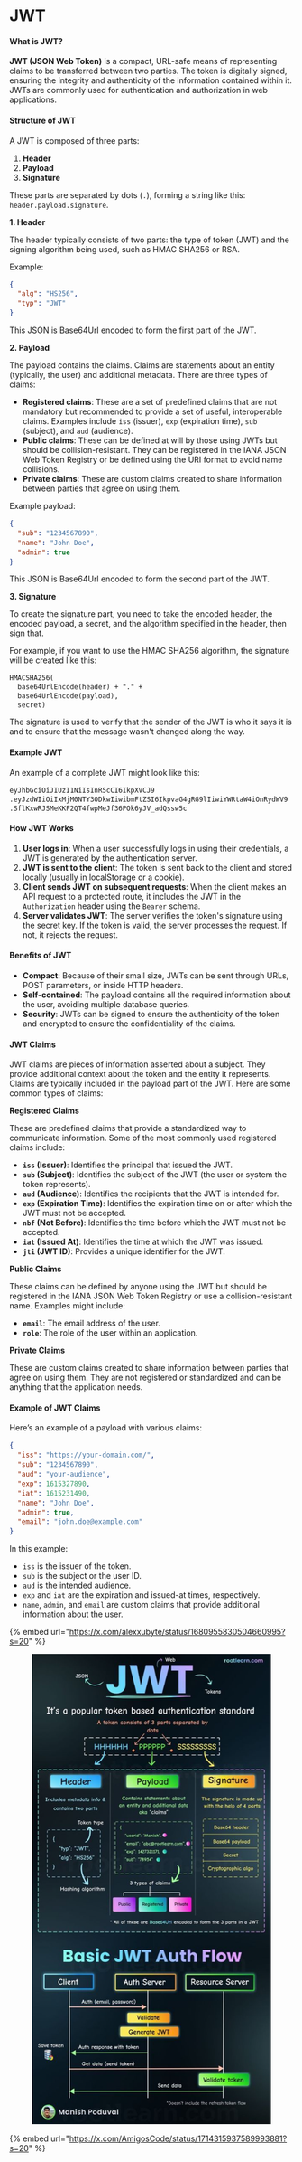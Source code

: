 # JWT

#### What is JWT?

**JWT (JSON Web Token)** is a compact, URL-safe means of representing claims to be transferred between two parties. The token is digitally signed, ensuring the integrity and authenticity of the information contained within it. JWTs are commonly used for authentication and authorization in web applications.

#### Structure of JWT

A JWT is composed of three parts:

1. **Header**
2. **Payload**
3. **Signature**

These parts are separated by dots (`.`), forming a string like this: `header.payload.signature`.

**1. Header**

The header typically consists of two parts: the type of token (JWT) and the signing algorithm being used, such as HMAC SHA256 or RSA.

Example:

```json
{
  "alg": "HS256",
  "typ": "JWT"
}
```

This JSON is Base64Url encoded to form the first part of the JWT.

**2. Payload**

The payload contains the claims. Claims are statements about an entity (typically, the user) and additional metadata. There are three types of claims:

* **Registered claims**: These are a set of predefined claims that are not mandatory but recommended to provide a set of useful, interoperable claims. Examples include `iss` (issuer), `exp` (expiration time), `sub` (subject), and `aud` (audience).
* **Public claims**: These can be defined at will by those using JWTs but should be collision-resistant. They can be registered in the IANA JSON Web Token Registry or be defined using the URI format to avoid name collisions.
* **Private claims**: These are custom claims created to share information between parties that agree on using them.

Example payload:

```json
{
  "sub": "1234567890",
  "name": "John Doe",
  "admin": true
}
```

This JSON is Base64Url encoded to form the second part of the JWT.

**3. Signature**

To create the signature part, you need to take the encoded header, the encoded payload, a secret, and the algorithm specified in the header, then sign that.

For example, if you want to use the HMAC SHA256 algorithm, the signature will be created like this:

```
HMACSHA256(
  base64UrlEncode(header) + "." +
  base64UrlEncode(payload),
  secret)
```

The signature is used to verify that the sender of the JWT is who it says it is and to ensure that the message wasn't changed along the way.

#### Example JWT

An example of a complete JWT might look like this:

```
eyJhbGciOiJIUzI1NiIsInR5cCI6IkpXVCJ9
.eyJzdWIiOiIxMjM0NTY3ODkwIiwibmFtZSI6IkpvaG4gRG9lIiwiYWRtaW4iOnRydWV9
.SflKxwRJSMeKKF2QT4fwpMeJf36POk6yJV_adQssw5c
```

#### How JWT Works

1. **User logs in**: When a user successfully logs in using their credentials, a JWT is generated by the authentication server.
2. **JWT is sent to the client**: The token is sent back to the client and stored locally (usually in localStorage or a cookie).
3. **Client sends JWT on subsequent requests**: When the client makes an API request to a protected route, it includes the JWT in the `Authorization` header using the `Bearer` schema.
4. **Server validates JWT**: The server verifies the token's signature using the secret key. If the token is valid, the server processes the request. If not, it rejects the request.

#### Benefits of JWT

* **Compact**: Because of their small size, JWTs can be sent through URLs, POST parameters, or inside HTTP headers.
* **Self-contained**: The payload contains all the required information about the user, avoiding multiple database queries.
* **Security**: JWTs can be signed to ensure the authenticity of the token and encrypted to ensure the confidentiality of the claims.

#### JWT Claims

JWT claims are pieces of information asserted about a subject. They provide additional context about the token and the entity it represents. Claims are typically included in the payload part of the JWT. Here are some common types of claims:

**Registered Claims**

These are predefined claims that provide a standardized way to communicate information. Some of the most commonly used registered claims include:

* **`iss` (Issuer)**: Identifies the principal that issued the JWT.
* **`sub` (Subject)**: Identifies the subject of the JWT (the user or system the token represents).
* **`aud` (Audience)**: Identifies the recipients that the JWT is intended for.
* **`exp` (Expiration Time)**: Identifies the expiration time on or after which the JWT must not be accepted.
* **`nbf` (Not Before)**: Identifies the time before which the JWT must not be accepted.
* **`iat` (Issued At)**: Identifies the time at which the JWT was issued.
* **`jti` (JWT ID)**: Provides a unique identifier for the JWT.

**Public Claims**

These claims can be defined by anyone using the JWT but should be registered in the IANA JSON Web Token Registry or use a collision-resistant name. Examples might include:

* **`email`**: The email address of the user.
* **`role`**: The role of the user within an application.

**Private Claims**

These are custom claims created to share information between parties that agree on using them. They are not registered or standardized and can be anything that the application needs.

#### Example of JWT Claims

Here’s an example of a payload with various claims:

```json
{
  "iss": "https://your-domain.com/",
  "sub": "1234567890",
  "aud": "your-audience",
  "exp": 1615327890,
  "iat": 1615231490,
  "name": "John Doe",
  "admin": true,
  "email": "john.doe@example.com"
}
```

In this example:

* `iss` is the issuer of the token.
* `sub` is the subject or the user ID.
* `aud` is the intended audience.
* `exp` and `iat` are the expiration and issued-at times, respectively.
* `name`, `admin`, and `email` are custom claims that provide additional information about the user.

{% embed url="https://x.com/alexxubyte/status/1680955830504660995?s=20" %}

<figure><img src="../../.gitbook/assets/image (232).png" alt=""><figcaption></figcaption></figure>

{% embed url="https://x.com/AmigosCode/status/1714315937589993881?s=20" %}
